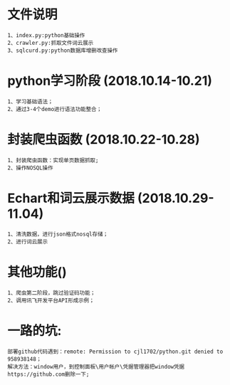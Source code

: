# 文件说明
	1、index.py:python基础操作
	2、crawler.py:抓取文件词云展示
	3、sqlcurd.py:python数据库增删改查操作
# python学习阶段 (2018.10.14-10.21)

	1、学习基础语法；
	2、通过3-4个demo进行语法功能整合；
	
# 封装爬虫函数 (2018.10.22-10.28)
  
	1、封装爬虫函数：实现单页数据抓取;
	2、操作NOSQL操作
	

# Echart和词云展示数据 (2018.10.29-11.04)

	1、清洗数据，进行json格式nosql存储；
	2、进行词云展示
	
# 其他功能()
	1、爬虫第二阶段，跳过验证码功能；
	2、调用讯飞开发平台API形成示例；
	
# 一路的坑:
	部署github代码遇到：remote: Permission to cjl1702/python.git denied to 958938148；
	解决方法：window用户，到控制面板\用户帐户\凭据管理器把window凭据https://github.com删除一下; 
